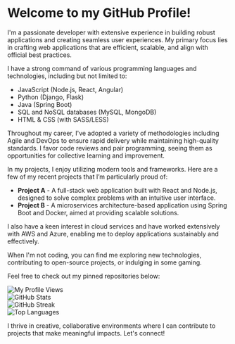 # Welcome to my GitHub Profile!

I'm a passionate developer with extensive experience in building robust applications and creating seamless user experiences. My primary focus lies in crafting web applications that are efficient, scalable, and align with official best practices.

I have a strong command of various programming languages and technologies, including but not limited to:

- JavaScript (Node.js, React, Angular)
- Python (Django, Flask)
- Java (Spring Boot)
- SQL and NoSQL databases (MySQL, MongoDB)
- HTML & CSS (with SASS/LESS)

Throughout my career, I've adopted a variety of methodologies including Agile and DevOps to ensure rapid delivery while maintaining high-quality standards. I favor code reviews and pair programming, seeing them as opportunities for collective learning and improvement.

In my projects, I enjoy utilizing modern tools and frameworks. Here are a few of my recent projects that I’m particularly proud of:

- **Project A** - A full-stack web application built with React and Node.js, designed to solve complex problems with an intuitive user interface.
- **Project B** - A microservices architecture-based application using Spring Boot and Docker, aimed at providing scalable solutions.

I also have a keen interest in cloud services and have worked extensively with AWS and Azure, enabling me to deploy applications sustainably and effectively.

When I'm not coding, you can find me exploring new technologies, contributing to open-source projects, or indulging in some gaming.

Feel free to check out my pinned repositories below:

![My Profile Views](https://komarev.com/ghpvc/?username=devkarolannschimmel166)  
![GitHub Stats](https://github-readme-stats.vercel.app/api?username=devkarolannschimmel166&show_icons=true&theme=radical)  
![GitHub Streak](https://github-readme-streak-stats.herokuapp.com/?user=devkarolannschimmel166&theme=radical)  
![Top Languages](https://github-readme-stats.vercel.app/api/top-langs/?username=devkarolannschimmel166&layout=compact&theme=radical)  

I thrive in creative, collaborative environments where I can contribute to projects that make meaningful impacts. Let's connect!
